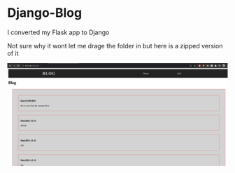 # Django-Blog
I converted my Flask app to Django

Not sure why it wont let me drage the folder in but here is a zipped version of it

![alt text](https://github.com/MikeyPPPPPPPP/Django-Blog/blob/main/Screen%20Shot%202021-12-30%20at%208.29.40%20PM.png)
